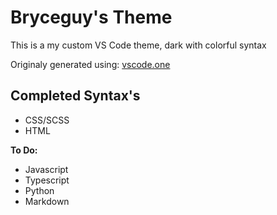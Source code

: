 # Bryceguy's Theme
This is a my custom VS Code theme, dark with colorful syntax

Originaly generated using: [vscode.one](https://themes.vscode.one/theme/Bryceguy/1pzgFJFZ)

## Completed Syntax's
- CSS/SCSS
- HTML

__To Do:__
- Javascript
- Typescript
- Python
- Markdown

